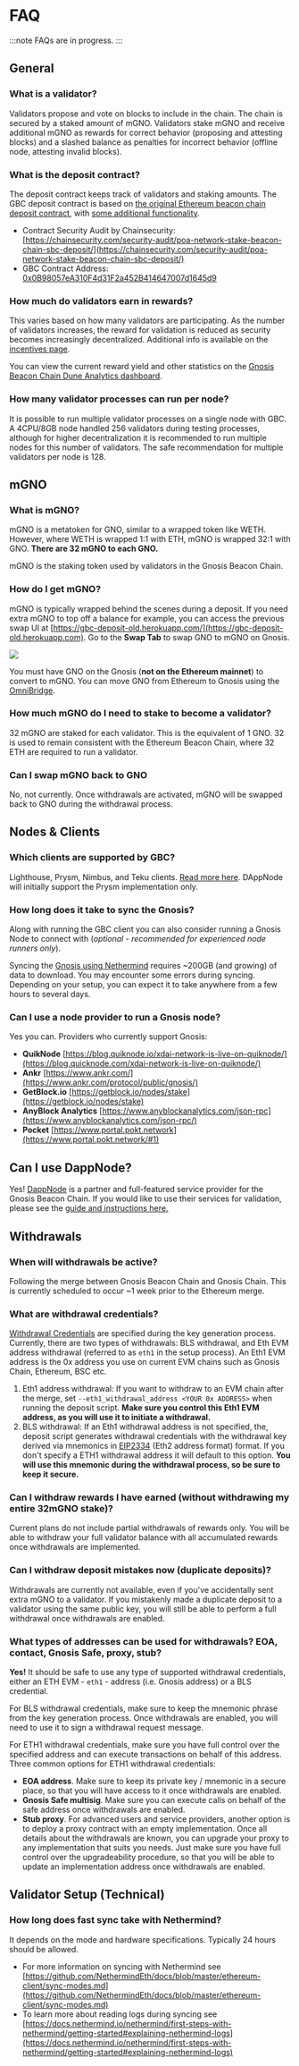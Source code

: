 ---
---

# FAQ

:::note
FAQs are in progress.
:::

## General

### What is a validator?

Validators propose and vote on blocks to include in the chain. The chain is secured by a staked amount of mGNO. Validators stake mGNO and receive additional mGNO as rewards for correct behavior (proposing and attesting blocks) and a slashed balance as penalties for incorrect behavior (offline node, attesting invalid blocks).

### What is the deposit contract?

The deposit contract keeps track of validators and staking amounts. The GBC deposit contract is based on [the original Ethereum beacon chain deposit contract](https://github.com/ethereum/consensus-specs/blob/master/solidity\_deposit\_contract/deposit\_contract.sol), with [some additional functionality](/specs/security-audit).

* Contract Security Audit by Chainsecurity: [https://chainsecurity.com/security-audit/poa-network-stake-beacon-chain-sbc-deposit/](https://chainsecurity.com/security-audit/poa-network-stake-beacon-chain-sbc-deposit/)
* GBC Contract Address: [0x0B98057eA310F4d31F2a452B414647007d1645d9](https://blockscout.com/xdai/mainnet/address/0x0B98057eA310F4d31F2a452B414647007d1645d9)

### How much do validators earn in rewards?

This varies based on how many validators are participating. As the number of validators increases, the reward for validation is reduced as security becomes increasingly decentralized. Additional info is available on the [incentives page](/node/incentives).

You can view the current reward yield and other statistics on the [Gnosis Beacon Chain Dune Analytics dashboard](https://dune.xyz/maxaleks/Gnosis-Beacon-Chain-\(Deposits\)).

### How many validator processes can run per node?

It is possible to run multiple validator processes on a single node with GBC. A 4CPU/8GB node handled 256 validators during testing processes, although for higher decentralization it is recommended to run multiple nodes for this number of validators. The safe recommendation for multiple validators per node is 128.

## mGNO

### What is mGNO?

mGNO is a metatoken for GNO, similar to a wrapped token like WETH. However, where WETH is wrapped 1:1 with ETH, mGNO is wrapped 32:1 with GNO. **There are 32 mGNO to each GNO.**

mGNO is the staking token used by validators in the Gnosis Beacon Chain.

### How do I get mGNO?

mGNO is typically wrapped behind the scenes during a deposit. If you need extra mGNO to top off a balance for example, you can access the previous swap UI at [https://gbc-deposit-old.herokuapp.com/](https://gbc-deposit-old.herokuapp.com). Go to the **Swap Tab** to swap GNO to mGNO on Gnosis.

![](/img/node/swap-12.png)

You must have GNO on the Gnosis (**not on the Ethereum mainnet**) to convert to mGNO. You can move GNO from Ethereum to Gnosis using the [OmniBridge](https://omni.gnosischain.com/bridge).

### How much mGNO do I need to stake to become a validator?

32 mGNO are staked for each validator. This is the equivalent of 1 GNO. 32 is used to remain consistent with the Ethereum Beacon Chain, where 32 ETH are required to run a validator.

### Can I swap mGNO back to GNO

No, not currently. Once withdrawals are activated, mGNO will be swapped back to GNO during the withdrawal process.

## Nodes & Clients

### Which clients are supported by GBC?

Lighthouse, Prysm, Nimbus, and Teku clients. [Read more here](/node/#what-is-meant-by-consensus-layer-and-execution-layer). DAppNode will initially support the Prysm implementation only.

### How long does it take to sync the Gnosis?

Along with running the GBC client you can also consider running a Gnosis Node to connect with (_optional - recommended for experienced node runners only_).

Syncing the [Gnosis using Nethermind](/node/setup#execution-layer) requires \~200GB (and growing) of data to download. You may encounter some errors during syncing. Depending on your setup, you can expect it to take anywhere from a few hours to several days.

### Can I use a node provider to run a Gnosis node?

Yes you can. Providers who currently support Gnosis:

* **QuikNode** [https://blog.quiknode.io/xdai-network-is-live-on-quiknode/](https://blog.quicknode.com/xdai-network-is-live-on-quiknode/)
* **Ankr** [https://www.ankr.com/](https://www.ankr.com/protocol/public/gnosis/)
* **GetBlock.io** [https://getblock.io/nodes/stake](https://getblock.io/nodes/stake)
* **AnyBlock Analytics** [https://www.anyblockanalytics.com/json-rpc](https://www.anyblockanalytics.com/json-rpc/)
* **Pocket** [https://www.portal.pokt.network](https://www.portal.pokt.network/#1)

## Can I use DappNode?

Yes! [DappNode](https://dappnode.io) is a partner and full-featured service provider for the Gnosis Beacon Chain. If you would like to use their services for validation, please see the [guide and instructions here.](https://forum.dappnode.io/t/how-to-setup-a-gnosis-beacon-chain-gbc-validator-on-dappnode/1351)

## Withdrawals

### When will withdrawals be active?

Following the merge between Gnosis Beacon Chain and Gnosis Chain. This is currently scheduled to occur \~1 week prior to the Ethereum merge.

### **What are withdrawal credentials?**

[Withdrawal Credentials](https://github.com/ethereum/eth2.0-specs/blob/master/specs/phase0/validator.md#withdrawal-credentials) are specified during the key generation process. Currently, there are two types of withdrawals: BLS withdrawal, and Eth EVM address withdrawal (referred to as `eth1` in the setup process). An Eth1 EVM address is the 0x address you use on current EVM chains such as Gnosis Chain, Ethereum, BSC etc.

1. Eth1 address withdrawal: If you want to withdraw to an EVM chain after the merge, set `--eth1_withdrawal_address <YOUR 0x ADDRESS>` when running the deposit script. **Make sure you control this Eth1 EVM address, as you will use it to initiate a withdrawal.**
2. BLS withdrawal: If an Eth1 withdrawal address is not specified, the, deposit script generates withdrawal credentials with the withdrawal key derived via mnemonics in [EIP2334](https://eips.ethereum.org/EIPS/eip-2334) (Eth2 address format) format. If you don't specify a ETH1 withdrawal address it will default to this option. **You will use this mnemonic during the withdrawal process, so be sure to keep it secure.**

### Can I withdraw rewards I have earned (without withdrawing my entire 32mGNO stake)?

Current plans do not include partial withdrawals of rewards only. You will be able to withdraw your full validator balance with all accumulated rewards once withdrawals are implemented.

### Can I withdraw deposit mistakes now (duplicate deposits)?

Withdrawals are currently not available, even if you've accidentally sent extra mGNO to a validator. If you mistakenly made a duplicate deposit to a validator using the same public key, you will still be able to perform a full withdrawal once withdrawals are enabled.

### What types of addresses can be used for withdrawals? EOA, contact, Gnosis Safe, proxy, stub?

**Yes!** It should be safe to use any type of supported withdrawal credentials, either an ETH EVM - `eth1` - address (i.e. Gnosis address) or a BLS credential.

For BLS withdrawal credentials, make sure to keep the mnemonic phrase from the key generation process. Once withdrawals are enabled, you will need to use it to sign a withdrawal request message.

For ETH1 withdrawal credentials, make sure you have full control over the specified address and can execute transactions on behalf of this address. Three common options for ETH1 withdrawal credentials:

* **EOA address**. Make sure to keep its private key / mnemonic in a secure place, so that you will have access to it once withdrawals are enabled.
* **Gnosis Safe multisig**. Make sure you can execute calls on behalf of the safe address once withdrawals are enabled.
* **Stub proxy**. For advanced users and service providers, another option is to deploy a proxy contract with an empty implementation. Once all details about the withdrawals are known, you can upgrade your proxy to any implementation that suits you needs. Just make sure you have full control over the upgradeability procedure, so that you will be able to update an implementation address once withdrawals are enabled.

## Validator Setup (Technical)

### How long does fast sync take with Nethermind?

It depends on the mode and hardware specifications. Typically 24 hours should be allowed.

* For more information on syncing with Nethermind see [https://github.com/NethermindEth/docs/blob/master/ethereum-client/sync-modes.md](https://github.com/NethermindEth/docs/blob/master/ethereum-client/sync-modes.md)
* To learn more about reading logs during syncing see [https://docs.nethermind.io/nethermind/first-steps-with-nethermind/getting-started#explaining-nethermind-logs](https://docs.nethermind.io/nethermind/first-steps-with-nethermind/getting-started#explaining-nethermind-logs)
